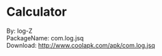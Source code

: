 # Calculator 
By: log-Z</br>
PackageName: com.log.jsq</br>
Download: http://www.coolapk.com/apk/com.log.jsq
